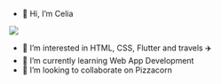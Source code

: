 - 👋 Hi, I’m Celia
<img src="https://media.giphy.com/media/7zSBoGW2VoCEzWVjyA/giphy.gif">

- 👀 I’m interested in HTML, CSS, Flutter and travels ✈️
- 🌱 I’m currently learning Web App Development
- 💞️ I’m looking to collaborate on Pizzacorn



<!---
CeliaBlanco1/CeliaBlanco1 is a ✨ special ✨ repository because its `README.md` (this file) appears on your GitHub profile.
You can click the Preview link to take a look at your changes.
--->
